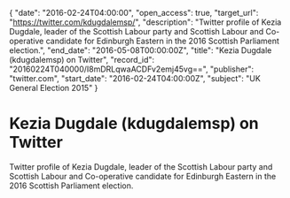 {
  "date": "2016-02-24T04:00:00", 
  "open_access": true, 
  "target_url": "https://twitter.com/kdugdalemsp/", 
  "description": "Twitter profile of Kezia Dugdale, leader of the Scottish Labour party and Scottish Labour and Co-operative candidate for Edinburgh Eastern in the 2016 Scottish Parliament election.", 
  "end_date": "2016-05-08T00:00:00Z", 
  "title": "Kezia Dugdale (kdugdalemsp) on Twitter", 
  "record_id": "20160224T040000/I8mDRLqwaACDFv2emj45vg==", 
  "publisher": "twitter.com", 
  "start_date": "2016-02-24T04:00:00Z", 
  "subject": "UK General Election 2015"
}

# Kezia Dugdale (kdugdalemsp) on Twitter

Twitter profile of Kezia Dugdale, leader of the Scottish Labour party and Scottish Labour and Co-operative candidate for Edinburgh Eastern in the 2016 Scottish Parliament election.